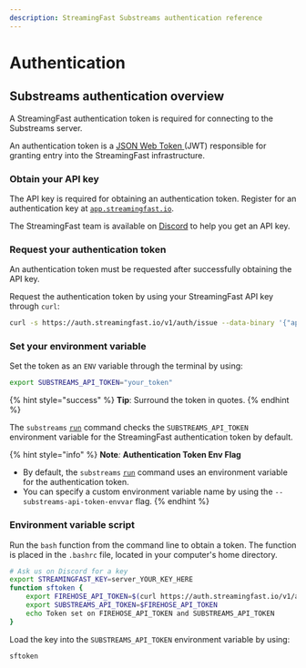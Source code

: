 ```yaml
---
description: StreamingFast Substreams authentication reference
---
```


# Authentication

## Substreams authentication overview

A StreamingFast authentication token is required for connecting to the Substreams server.

An authentication token is a [JSON Web Token ](https://jwt.io/)(JWT) responsible for granting entry into the StreamingFast infrastructure.

### Obtain your API key

The API key is required for obtaining an authentication token. Register for an authentication key at [`app.streamingfast.io`](https://app.streamingfast.io).&#x20;

The StreamingFast team is available on [Discord](https://discord.gg/jZwqxJAvRs) to help you get an API key.

### Request your authentication token

An authentication token must be requested after successfully obtaining the API key.

Request the authentication token by using your StreamingFast API key through `curl`:

```bash
curl -s https://auth.streamingfast.io/v1/auth/issue --data-binary '{"api_key":"your-secret-key"}'
```

### Set your environment variable

Set the token as an `ENV` variable through the terminal by using:&#x20;

```bash
export SUBSTREAMS_API_TOKEN="your_token"
```

{% hint style="success" %}
**Tip**: Surround the token in quotes.&#x20;
{% endhint %}

The `substreams` [`run`](https://substreams.streamingfast.io/reference-and-specs/command-line-interface#run) command checks the `SUBSTREAMS_API_TOKEN` environment variable for the StreamingFast authentication token by default.

{% hint style="info" %}
**Note**_:_ **Authentication Token Env Flag**

* By default, the `substreams` [`run`](https://substreams.streamingfast.io/reference-and-specs/command-line-interface#run) command uses an environment variable for the authentication token.&#x20;
* You can specify a custom environment variable name by using the `--substreams-api-token-envvar` flag.
{% endhint %}

### Environment variable script

Run the `bash` function from the command line to obtain a token. The function is placed in the `.bashrc` file, located in your computer's home directory.&#x20;

```bash
# Ask us on Discord for a key
export STREAMINGFAST_KEY=server_YOUR_KEY_HERE  
function sftoken {
    export FIREHOSE_API_TOKEN=$(curl https://auth.streamingfast.io/v1/auth/issue -s --data-binary '{"api_key":"'$STREAMINGFAST_KEY'"}' | jq -r .token)
    export SUBSTREAMS_API_TOKEN=$FIREHOSE_API_TOKEN
    echo Token set on FIREHOSE_API_TOKEN and SUBSTREAMS_API_TOKEN
}
```

Load the key into the `SUBSTREAMS_API_TOKEN` environment variable by using:

```bash
sftoken
```
